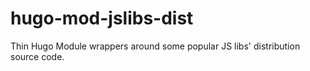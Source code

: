 # hugo-mod-jslibs-dist
Thin Hugo Module wrappers around some popular JS libs' distribution source code.

